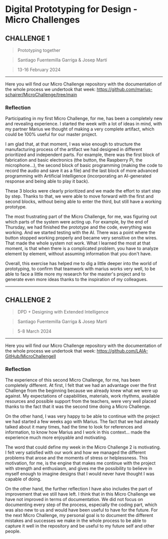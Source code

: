 # **Digital Prototyping for Design - Micro Challenges**

## CHALLENGE 1
> Prototyping together

> Santiago Fuentemilla Garriga & Josep Martí

> 13-16 February 2024

---
Here you will find our Micro Challenge repository with the documentation of the whole process we undertook that week: https://github.com/marius-schairer/MicroChallenge/tree/main 

### Reflection
Participating in my first Micro Challenge, for me, has been a completely new and revealing experience. I started the week with a lot of ideas in mind, with my partner Marius we thought of making a very complete artifact, which could be 100% useful for our master project.

I am glad that, at that moment, I was wise enough to structure the manufacturing process of the artifact we had designed in different prioritized and independent parts. For example, there was the first block of fabrication and basic electronics (the button, the Raspberry Pi, the microphone...), the second block of basic programming (making the code to record the audio and save it as a file) and the last block of more advanced programming with Artificial Intelligence (incorporating an AI-generated response and being able to play it back).

These 3 blocks were clearly prioritized and we made the effort to start step by step. Thanks to that, we were able to move forward with the first and second blocks, without being able to enter the third, but still have a working prototype.

The most frustrating part of the Micro Challenge, for me, was figuring out which parts of the system were acting up. For example, by the end of Thursday, we had finished the prototype and the code, everything was working. And we started testing with the AI. There was a point where the button stopped working properly and became very sensitive on the wires. That made the whole system not work. What I learned the most at that moment, is that when there is a complicated problem, you have to analyze element by element, without assuming information that you don't have.

Overall, this exercise has helped me to dig a little deeper into the world of prototyping, to confirm that teamwork with marius works very well, to be able to face a little more my research for the master's project and to generate even more ideas thanks to the inspiration of my colleagues.

---

## CHALLENGE 2
> DPD + Designing with Extended Intelligence

> Santiago Fuentemilla Garriga & Josep Martí

> 5-8 March 2024

---
Here you will find our Micro Challenge repository with the documentation of the whole process we undertook that week: https://github.com/LAIA-GitHub/MicroChallengeII

### Reflection
The experience of this second Micro Challenge, for me, has been completely different. At first, I felt that we had an advantage over the first Challenge from the beginning because we already knew what we were up against. My expectations of capabilities, materials, work rhythms, available resources and possible support from the teachers, were very well placed thanks to the fact that it was the second time doing a Micro Challenge.

On the other hand, I was very happy to be able to continue with the project we had started a few weeks ago with Marius. The fact that we had already talked about it many times, had the time to look for references and information, to know how Marius and I work in this context... made the experience much more enjoyable and motivating.

The word that could define my week in the Micro Challenge 2 is motivating. I felt very satisfied with our work and how we managed the different problems that arose and the moments of stress or helplessness. This motivation, for me, is the engine that makes me continue with the project with strength and enthusiasm, and gives me the possibility to believe in myself enough to imagine designs that I would never have thought I was capable of doing.

On the other hand, the further reflection I have also includes the part of improvement that we still have left. I think that in this Micro Challenge we have not improved in terms of documentation. We did not focus on documenting every step of the process, especially the coding part, which was also new to us and would have been useful to have for the future. For the next Micro Challenge, my personal goal is to document the different mistakes and successes we make in the whole process to be able to capture it well in the repository and be useful to my future self and other people.

